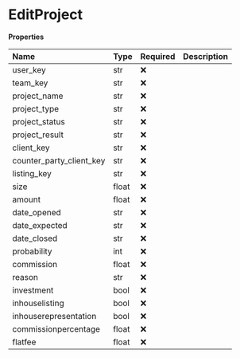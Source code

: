 # EditProject

**Properties**

| Name                     | Type  | Required | Description |
| :----------------------- | :---- | :------- | :---------- |
| user_key                 | str   | ❌       |             |
| team_key                 | str   | ❌       |             |
| project_name             | str   | ❌       |             |
| project_type             | str   | ❌       |             |
| project_status           | str   | ❌       |             |
| project_result           | str   | ❌       |             |
| client_key               | str   | ❌       |             |
| counter_party_client_key | str   | ❌       |             |
| listing_key              | str   | ❌       |             |
| size                     | float | ❌       |             |
| amount                   | float | ❌       |             |
| date_opened              | str   | ❌       |             |
| date_expected            | str   | ❌       |             |
| date_closed              | str   | ❌       |             |
| probability              | int   | ❌       |             |
| commission               | float | ❌       |             |
| reason                   | str   | ❌       |             |
| investment               | bool  | ❌       |             |
| inhouselisting           | bool  | ❌       |             |
| inhouserepresentation    | bool  | ❌       |             |
| commissionpercentage     | float | ❌       |             |
| flatfee                  | float | ❌       |             |

<!-- This file was generated by liblab | https://liblab.com/ -->

